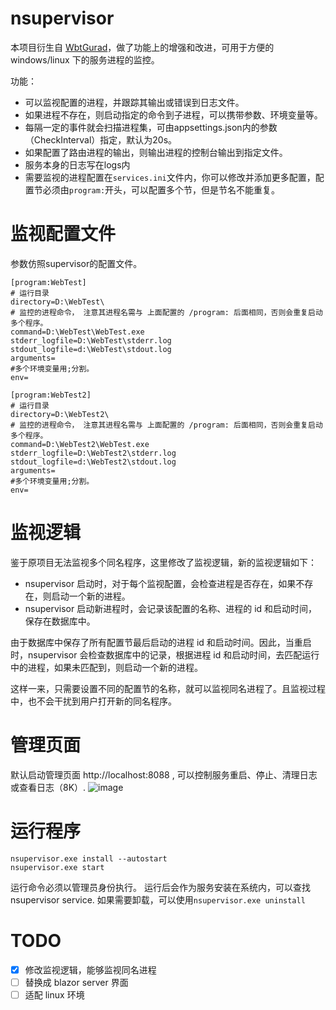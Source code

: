 # nsupervisor

本项目衍生自 [WbtGurad](https://github.com/codeex/WbtGuard)，做了功能上的增强和改进，可用于方便的 windows/linux 下的服务进程的监控。

功能：
- 可以监视配置的进程，并跟踪其输出或错误到日志文件。
- 如果进程不存在，则启动指定的命令到子进程，可以携带参数、环境变量等。
- 每隔一定的事件就会扫描进程集，可由appsettings.json内的参数（CheckInterval）指定，默认为20s。
- 如果配置了路由进程的输出，则输出进程的控制台输出到指定文件。
- 服务本身的日志写在logs内
- 需要监视的进程配置在`services.ini`文件内，你可以修改并添加更多配置，配置节必须由`program:`开头，可以配置多个节，但是节名不能重复。


# 监视配置文件
参数仿照supervisor的配置文件。

```
[program:WebTest]
# 运行目录
directory=D:\WebTest\
# 监控的进程命令， 注意其进程名需与 上面配置的 /program: 后面相同，否则会重复启动多个程序。
command=D:\WebTest\WebTest.exe
stderr_logfile=D:\WebTest\stderr.log
stdout_logfile=d:\WebTest\stdout.log
arguments=
#多个环境变量用;分割。
env=

[program:WebTest2]
# 运行目录
directory=D:\WebTest2\
# 监控的进程命令， 注意其进程名需与 上面配置的 /program: 后面相同，否则会重复启动多个程序。
command=D:\WebTest2\WebTest.exe
stderr_logfile=D:\WebTest2\stderr.log
stdout_logfile=d:\WebTest2\stdout.log
arguments=
#多个环境变量用;分割。
env=
```

# 监视逻辑

鉴于原项目无法监视多个同名程序，这里修改了监视逻辑，新的监视逻辑如下：

- nsupervisor 启动时，对于每个监视配置，会检查进程是否存在，如果不存在，则启动一个新的进程。
- nsupervisor 启动新进程时，会记录该配置的名称、进程的 id 和启动时间，保存在数据库中。

由于数据库中保存了所有配置节最后启动的进程 id 和启动时间。因此，当重启时，nsupervisor 会检查数据库中的记录，根据进程 id 和启动时间，去匹配运行中的进程，如果未匹配到，则启动一个新的进程。

这样一来，只需要设置不同的配置节的名称，就可以监视同名进程了。且监视过程中，也不会干扰到用户打开新的同名程序。

# 管理页面
默认启动管理页面 http://localhost:8088 , 可以控制服务重启、停止、清理日志或查看日志（8K）.
![image](https://user-images.githubusercontent.com/3210368/211051096-37f96786-f3d0-4537-bce2-5d5eb881b123.png)

# 运行程序
```shell
nsupervisor.exe install --autostart 
nsupervisor.exe start
```

运行命令必须以管理员身份执行。
运行后会作为服务安装在系统内，可以查找 nsupervisor service.
如果需要卸载，可以使用`nsupervisor.exe uninstall`

# TODO

- [x] 修改监视逻辑，能够监视同名进程
- [ ] 替换成 blazor server 界面
- [ ] 适配 linux 环境